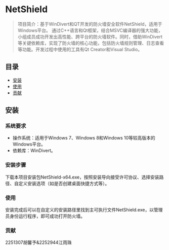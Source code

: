 # NetShield

> 项目简介：基于WinDivert和QT开发的防火墙安全软件NetShield，适用于Windows平台。
通过C++语言和Qt框架，结合MSVC编译器的强大功能，小组成员成功开发出高性能、跨平台的防火墙软件。同时，借助WinDivert等关键依赖库，实现了防火墙的核心功能，包括防火墙规则管理、日志查看等功能。开发过程中使用的工具有Qt Creator和Visual Studio。

## 目录

- [安装](#安装)
- [使用](#使用)
- [贡献](#贡献)

## 安装

### 系统要求

- 操作系统：适用于Windows 7、Windows 8和Windows 10等较高版本的Windows平台。
- 依赖库：WinDivert。

### 安装步骤

下载本项目安装包NetShield-x64.exe，按照安装导向接受许可协议、选择安装路径、自定义安装选项（如是否创建桌面快捷方式等）。

### 使用
安装完成后可以在自定义的安装路径里找到主可执行文件NetShield.exe，以管理员身份运行程序，即可成功打开防火墙。

### 贡献
2251307胡馨予&2252944江雨珠